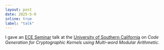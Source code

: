 ```yaml
---
layout: post
date: 2025-5-9
inline: true
label: "talk"
---
```


I gave an [ECE Seminar](https://minghsiehece.usc.edu/) talk at the [University of Southern California](https://usc.edu/) on *Code Generation for Cryptographic Kernels using Multi-word Modular Arithmetic*.